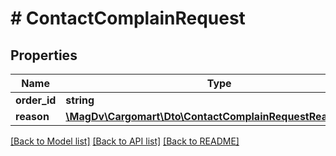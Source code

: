 # # ContactComplainRequest

## Properties

Name | Type | Description | Notes
------------ | ------------- | ------------- | -------------
**order_id** | **string** | Хэш заказа |
**reason** | [**\MagDv\Cargomart\Dto\ContactComplainRequestReasonEnum**](ContactComplainRequestReasonEnum.md) |  |

[[Back to Model list]](../../README.md#models) [[Back to API list]](../../README.md#endpoints) [[Back to README]](../../README.md)
